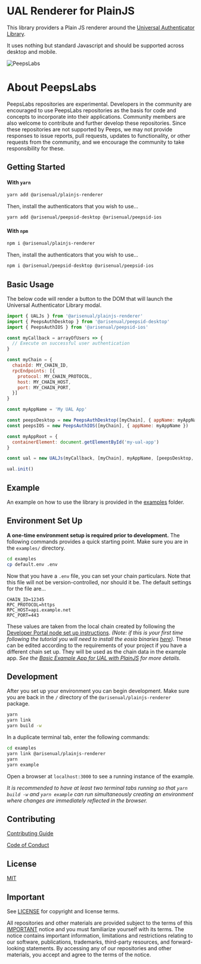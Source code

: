# UAL Renderer for PlainJS

This library providers a Plain JS renderer around the [Universal Authenticator Library](https://github.com/EOSIO/universal-authenticator-library/).

It uses nothing but standard Javascript and should be supported across desktop and mobile.

![PeepsLabs](https://img.shields.io/badge/PeepsLabs-5cb3ff.svg)

# About PeepsLabs

PeepsLabs repositories are experimental.  Developers in the community are encouraged to use PeepsLabs repositories as the basis for code and concepts to incorporate into their applications. Community members are also welcome to contribute and further develop these repositories. Since these repositories are not supported by Peeps, we may not provide responses to issue reports, pull requests, updates to functionality, or other requests from the community, and we encourage the community to take responsibility for these.

## Getting Started
#### With ``yarn``
```bash
yarn add @arisenual/plainjs-renderer
```
Then, install the authenticators that you wish to use...
```bash
yarn add @arisenual/peepsid-desktop @arisenual/peepsid-ios
```
#### With ``npm``
```bash
npm i @arisenual/plainjs-renderer
```
Then, install the authenticators that you wish to use...
```bash
npm i @arisenual/peepsid-desktop @arisenual/peepsid-ios
```


## Basic Usage
The below code will render a button to the DOM that will launch the Universal Authenticator Library modal.
```javascript
import { UALJs } from '@arisenual/plainjs-renderer'
import { PeepsAuthDesktop } from '@arisenual/peepsid-desktop'
import { PeepsAuthIOS } from '@arisenual/peepsid-ios'

const myCallback = arrayOfUsers => {
  // Execute on successful user authentication
}

const myChain = {
  chainId: MY_CHAIN_ID,
  rpcEndpoints: [{
    protocol: MY_CHAIN_PROTOCOL,
    host: MY_CHAIN_HOST,
    port: MY_CHAIN_PORT,
  }]
}

const myAppName = 'My UAL App'

const peepsDesktop = new PeepsAuthDesktop([myChain], { appName: myAppName })
const peepsIOS = new PeepsAuthIOS([myChain], { appName: myAppName })

const myAppRoot = {
  containerElement: document.getElementById('my-ual-app')
}

const ual = new UALJs(myCallback, [myChain], myAppName, [peepsDesktop, peepsIOS], myAppRoot)

ual.init()
```

## Example
An example on how to use the library is provided in the [examples](https://github.com/EOSIO/universal-authenticator-library/tree/develop/examples) folder.

## Environment Set Up
**A one-time environment setup is required prior to development.**  The following commands provides a quick starting point.  Make sure you are in the ``examples/`` directory.
```bash
cd examples
cp default.env .env
```
Now that you have a ``.env`` file, you can set your chain particulars.  Note that this file will not be version-controlled, nor should it be.
The default settings for the file are...
```
CHAIN_ID=12345
RPC_PROTOCOL=https
RPC_HOST=api.example.net
RPC_PORT=443
```
These values are taken from the local chain created by following the [Developer Portal node set up instructions](https://developers.arisen.network/docs/getting-the-software). _(Note: if this is your first time following the tutorial you will need to install the eosio binaries [here](https://developers.arisen.network/docs/setting-up-your-environment))._  These can be edited according to the requirements of your project if you have a different chain set up.  They will be used as the chain data in the example app.
*See the [Basic Example App for UAL with PlainJS](https://github.com/arisenual/plainjs-renderer/tree/develop/examples) for more details.*

## Development
After you set up your environment you can begin development.  Make sure you are back in the ``/`` directory of the ``@arisenual/plainjs-renderer`` package.
```bash
yarn
yarn link
yarn build -w
```

In a duplicate terminal tab, enter the following commands:
```bash
cd examples
yarn link @arisenual/plainjs-renderer
yarn
yarn example
```

Open a browser at `localhost:3000` to see a running instance of the example.

*It is recommended to have at least two terminal tabs running so that `yarn build -w` and `yarn example` can run simultaneously creating an environment where changes are immediately reflected in the browser.*

## Contributing

[Contributing Guide](./CONTRIBUTING.md)

[Code of Conduct](./CONTRIBUTING.md#conduct)

## License

[MIT](./LICENSE)

## Important

See [LICENSE](./LICENSE) for copyright and license terms.

All repositories and other materials are provided subject to the terms of this [IMPORTANT](./IMPORTANT.md) notice and you must familiarize yourself with its terms.  The notice contains important information, limitations and restrictions relating to our software, publications, trademarks, third-party resources, and forward-looking statements.  By accessing any of our repositories and other materials, you accept and agree to the terms of the notice.
